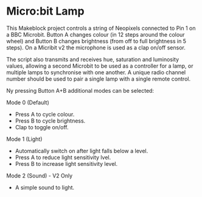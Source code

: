 
# Micro:bit Lamp

This Makeblock project controls a string of Neopixels connected to Pin 1 on a BBC Microbit. Button A changes colour (in 12 steps around the colour wheel) and Button B changes brightness (from off to full brightness in 5 steps). On a Micribit v2 the microphone is used as a clap on/off sensor.

The script also transmits and receives hue, saturation and luminosity values, allowing a second Microbit to be used as a controller for a lamp, or multiple lamps to synchronise with one another. A unique radio channel number should be used to pair a single lamp with a single remote control.

Ny pressing Button A+B additional modes can be selected:

Mode 0 (Default)
- Press A to cycle colour.
- Press B to cycle brightness.
- Clap to toggle on/off.

Mode 1 (Light)
- Automatically switch on after light falls below a level.
- Press A to reduce light sensitivity lvel.
- Press B to increase  light sensitivity level.

Mode 2 (Sound) - V2 Only
- A simple sound to light.
